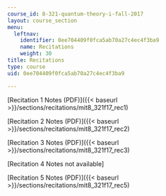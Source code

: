 ```yaml
---
course_id: 8-321-quantum-theory-i-fall-2017
layout: course_section
menu:
  leftnav:
    identifier: 0ee704409f0fca5ab70a27c4ec4f3ba9
    name: Recitations
    weight: 30
title: Recitations
type: course
uid: 0ee704409f0fca5ab70a27c4ec4f3ba9

---
```


[Recitation 1 Notes (PDF)]({{< baseurl >}}/sections/recitations/mit8_321f17_rec1)

[Recitation 2 Notes (PDF)]({{< baseurl >}}/sections/recitations/mit8_321f17_rec2)

[Recitation 3 Notes (PDF)]({{< baseurl >}}/sections/recitations/mit8_321f17_rec3)

\[Recitation 4 Notes not available\]

[Recitation 5 Notes (PDF)]({{< baseurl >}}/sections/recitations/mit8_321f17_rec5)